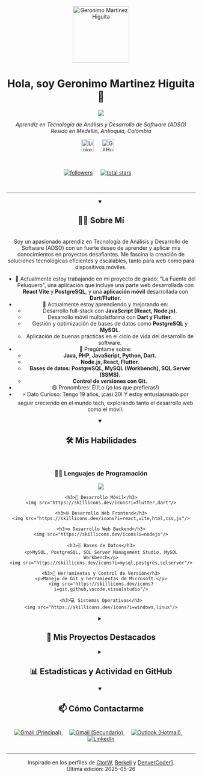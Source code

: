 <div align="center">
  <img width="150" src="https://github.com/user-attachments/assets/fae54e71-c962-4868-ad16-f727a0593d00" alt="Geronimo Martinez Higuita" />
  <h1>Hola, soy Geronimo Martinez Higuita 👋</h1>

  <a href="https://github.com/DenverCoder1/readme-typing-svg">
    <img src="https://readme-typing-svg.demolab.com/?lines=Aprendiz+ADSO+en+formación;Desarrollador+Web+y+Móvil;Entusiasta+de+Dart+y+Flutter;Explorando+React+y+Node.js&font=Fira%20Code&center=true&width=460&height=45&color=36BCF7&vCenter=true&pause=1000&size=20" />
  </a>
</p>

<p align="center">
  <em>Aprendiz en Tecnología de Análisis y Desarrollo de Software (ADSO)</em>
  <br />
  <em>Resido en Medellín, Antioquia, Colombia</em>
</p>

<p align="center">
  <a href="https://www.linkedin.com/in/ger%C3%B3nimo-mart%C3%ADnez-higuita-847430368/" target="_blank" rel="noopener noreferrer"><img width="32px" alt="LinkedIn" title="LinkedIn" src="https://i.imgur.com/yRpa1dQ.png"/></a>
  &emsp; <a href="https://github.com/Velsty" target="_blank" rel="noopener noreferrer"><img width="32px" alt="GitHub" title="GitHub" src="https://i.imgur.com/LgTn5zY.png"/></a> &emsp; </p>
<br/>

<p align="center">
  <a href="https://github.com/Velsty?tab=followers" title="Sígueme en GitHub">
    <img alt="followers" src="https://custom-icon-badges.demolab.com/github/followers/Velsty?color=236ad3&labelColor=1155ba&style=for-the-badge&logo=person-add&label=Seguidores&logoColor=white"/></a>
  &emsp;
  <a href="https://github.com/Velsty?tab=repositories&sort=stargazers" title="Total de estrellas en GitHub">
    <img alt="total stars" src="https://custom-icon-badges.demolab.com/github/stars/Velsty?color=55960c&style=for-the-badge&labelColor=488207&logo=star"/></a>
  &emsp;
  </p>
<br/>

---

<details open>
  <summary><h2>🙋‍♂️ Sobre Mí</h2></summary>
  <br/>
  Soy un apasionado aprendiz en Tecnología de Análisis y Desarrollo de Software (ADSO) con un fuerte deseo de aprender y aplicar mis conocimientos en proyectos desafiantes. Me fascina la creación de soluciones tecnológicas eficientes y escalables, tanto para web como para dispositivos móviles.
  <ul>
    <li>🔭 Actualmente estoy trabajando en mi proyecto de grado: "La Fuente del Peluquero", una aplicación que incluye una parte web desarrollada con <strong>React Vite</strong> y <strong>PostgreSQL</strong>, y una <strong>aplicación móvil</strong> desarrollada con <strong>Dart/Flutter</strong>.</li>
    <li>🌱 Actualmente estoy aprendiendo y mejorando en:
      <ul>
        <li>Desarrollo full-stack con <strong>JavaScript (React, Node.js)</strong>.</li>
        <li>Desarrollo móvil multiplatforma con <strong>Dart y Flutter</strong>.</li>
        <li>Gestión y optimización de bases de datos como <strong>PostgreSQL</strong> y <strong>MySQL</strong>.</li>
        <li>Aplicación de buenas prácticas en el ciclo de vida del desarrollo de software.</li>
      </ul>
    </li>
    <li>💬 Pregúntame sobre:
      <ul>
        <li><strong>Java, PHP, JavaScript, Python, Dart.</strong></li>
        <li><strong>Node.js, React, Flutter.</strong></li>
        <li><strong>Bases de datos: PostgreSQL, MySQL (Workbench), SQL Server (SSMS).</strong></li>
        <li><strong>Control de versiones con Git.</strong></li>
      </ul>
    </li>
    <li>😄 Pronombres: Él/Lo (¡o los que prefieras!)</li>
    <li>⚡ Dato Curioso: Tengo 19 años, ¡casi 20! Y estoy entusiasmado por seguir creciendo en el mundo tech, explorando tanto el desarrollo web como el móvil.</li>
  </ul>
</details>

<details open>
  <summary><h2>🛠️ Mis Habilidades</h2></summary>
  <br/>
  <div align="center">
    <h3>👨‍💻 Lenguajes de Programación</h3>
    <img src="https://skillicons.dev/icons?i=java,php,js,python,dart"/>

    <h3>📱 Desarrollo Móvil</h3>
    <img src="https://skillicons.dev/icons?i=flutter,dart"/>

    <h3>🌐 Desarrollo Web Frontend</h3>
    <img src="https://skillicons.dev/icons?i=react,vite,html,css,js"/>

    <h3>⚙️ Desarrollo Web Backend</h3>
    <img src="https://skillicons.dev/icons?i=nodejs"/>

    <h3>🗄️ Bases de Datos</h3>
    <p>MySQL, PostgreSQL, SQL Server Management Studio, MySQL Workbench</p>
    <img src="https://skillicons.dev/icons?i=mysql,postgres,sqlserver"/>

    <h3>🔧 Herramientas y Control de Versión</h3>
    <p>Manejo de Git y herramientas de Microsoft.</p>
    <img src="https://skillicons.dev/icons?i=git,github,vscode,visualstudio"/>

    <h3>💻 Sistemas Operativos</h3>
    <img src="https://skillicons.dev/icons?i=windows,linux"/>
  </div>
</details>

<details>
  <summary><h2>🚀 Mis Proyectos Destacados</h2></summary>
  <br/>
  <p align="center">
    <a href="https://github.com/Velsty/NOMBRE_DEL_REPO">
      <img width="350" src="https://denvercoder1-github-readme-stats.vercel.app/api/pin/?username=Velsty&repo=NOMBRE_DEL_REPO&theme=react&bg_color=1F222E&title_color=F85D7F&hide_border=true&icon_color=F8D866&show_icons=true" alt="Proyecto La Fuente del Peluquero">
    </a>
    </p>
  <p align="center">
    <a href="https://github.com/Velsty?tab=repositories" title="Todos mis repositorios">
      <img alt="Todos mis Repositorios" src="https://custom-icon-badges.demolab.com/badge/-Ver%20Todos%20Mis%20Repositorios-1F222E?style=for-the-badge&logoColor=white&logo=repo"/>
    </a>
  </p>
</details>

<details>
  <summary><h2>📊 Estadísticas y Actividad en GitHub</h2></summary>
  <br/>
  <div align="center">
    <h3>🐍 Serpiente de Contribuciones</h3>
    <img src="https://github.com/user-attachments/assets/767354e9-fe1e-4009-b421-2f49388bfda5" alt="Animación de serpiente de contribuciones de GitHub"/>
    <br/><br/>

    <h3>🔥 Racha de GitHub (Streak)</h3>
    <a href="https://github.com/DenverCoder1/github-readme-streak-stats">
      <img title="Estadísticas de racha de GitHub" alt="Racha de Velsty" src="https://github-readme-streak-stats-eight.vercel.app/?user=Velsty&theme=react&hide_border=true&background=1F222E&currStreakLabel=F85D7F&fire=F85D7F&ring=F8D866&sideLabels=F8D866&currStreakNum=FFFFFF&sideNums=FFFFFF"/>
    </a>
    <br/><br/>

    </div>
</details>

<details open>
  <summary><h2>📫 Cómo Contactarme</h2></summary>
  <br/>
  <div align="center">
    <a href="mailto:mrgerito@gmail.com" title="Correo Principal: mrgerito@gmail.com">
      <img src="https://skillicons.dev/icons?i=gmail" alt="Gmail (Principal)"/>
    </a> &emsp;
    <a href="mailto:mhgeronimo8@gmail.com" title="Correo Secundario: mhgeronimo8@gmail.com">
      <img src="https://skillicons.dev/icons?i=gmail" alt="Gmail (Secundario)"/>
    </a> &emsp;
    <a href="mailto:geronimomh08@hotmail.com" title="Correo Hotmail: geronimomh08@hotmail.com">
      <img src="https://skillicons.dev/icons?i=outlook" alt="Outlook (Hotmail)"/>
    </a> &emsp;
    <a href="https://www.linkedin.com/in/ger%C3%B3nimo-mart%C3%ADnez-higuita-847430368/" target="_blank" rel="noopener noreferrer" title="Perfil de LinkedIn">
      <img src="https://skillicons.dev/icons?i=linkedin" alt="LinkedIn"/>
    </a>
  </div>
</details>
<br>

---
<p align="center">
  Inspirado en los perfiles de <a href="https://github.com/CtorW">CtorW</a>, <a href="https://github.com/Berkeli">Berkeli</a> y <a href="https://github.com/DenverCoder1">DenverCoder1</a>.
  <br>
  Última edición: 2025-05-26
</p>
